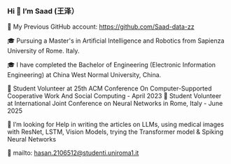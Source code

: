 ### Hi 👋 I’m Saad (王泽）

🎫 My Previous GitHub account: https://github.com/Saad-data-zz

🎓 Pursuing a Master's in Artificial Intelligence and Robotics from Sapienza University of Rome. Italy. 
 
🎓 I have completed the Bachelor of Engineering (Electronic Information Engineering) at China West Normal University, China.

🤝 Student Volunteer at 25th ACM Conference On Computer-Supported Cooperative Work And Social Computing - April 2023
🤝 Student Volunteer at International Joint Conference on Neural Networks in Rome, Italy - June 2025

🤔 I’m looking for Help in writing the articles on LLMs, using medical images with ResNet, LSTM, Vision Models, trying the Transformer model & Spiking Neural Networks 

📧 mailto: hasan.2106512@studenti.uniroma1.it
